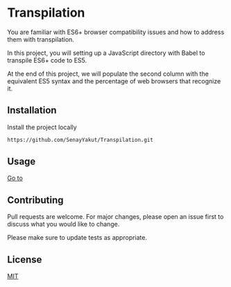 # Transpilation

You are familiar with ES6+ browser compatibility issues and how to address them with transpilation.

In this project, you will setting up a JavaScript directory with Babel to transpile ES6+ code to ES5.

At the end of this project, we will populate the second column with the equivalent ES5 syntax and the percentage of web browsers that recognize it.

## Installation

Install the project locally
```bash
https://github.com/SenayYakut/Transpilation.git
```

## Usage

[Go to](https://senayyakut.github.io/Transpilation/)



## Contributing
Pull requests are welcome. For major changes, please open an issue first to discuss what you would like to change.

Please make sure to update tests as appropriate.

## License
[MIT](https://choosealicense.com/licenses/mit/)
